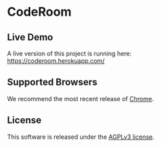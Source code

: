 # CodeRoom


## Live Demo

A live version of this project is running here: https://coderoom.herokuapp.com/

## Supported Browsers

We recommend the most recent release of [Chrome](https://www.google.com/intl/en/chrome/browser/).

## License

This software is released under the [AGPLv3 license](https://www.gnu.org/licenses/agpl-3.0.html).
